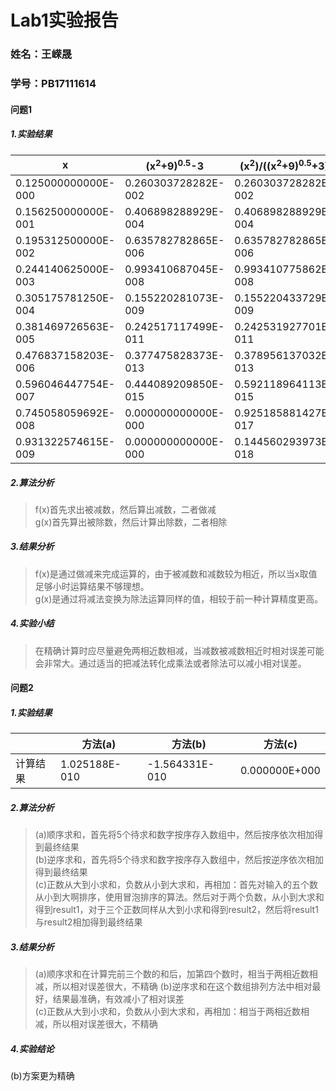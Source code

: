 # Lab1实验报告
### 姓名：王嵘晟
### 学号：PB17111614
#### 问题1
##### 1.实验结果
| x | (x<sup>2</sup>+9)<sup>0.5</sup>-3 | (x<sup>2</sup>)/((x<sup>2</sup>+9)<sup>0.5</sup>+3) |
| ----- | ----- | ----- |
| 0.125000000000E-000 |     0.260303728282E-002   |  0.260303728282E-002 |
| 0.156250000000E-001 |    0.406898288929E-004    | 0.406898288929E-004  |
| 0.195312500000E-002   |  0.635782782865E-006 |    0.635782782865E-006 |
| 0.244140625000E-003  |   0.993410687045E-008   |  0.993410775862E-008 |
| 0.305175781250E-004 |    0.155220281073E-009   |  0.155220433729E-009 |
| 0.381469726563E-005  |   0.242517117499E-011    | 0.242531927701E-011 |
| 0.476837158203E-006   |  0.377475828373E-013  |   0.378956137032E-013 |
| 0.596046447754E-007  |   0.444089209850E-015   |  0.592118964113E-015 |
| 0.745058059692E-008  |   0.000000000000E-000   |  0.925185881427E-017 |
| 0.931322574615E-009   |  0.000000000000E-000  |   0.144560293973E-018 |
##### 2.算法分析
>f(x)首先求出被减数，然后算出减数，二者做减  
>g(x)首先算出被除数，然后计算出除数，二者相除
##### 3.结果分析
>f(x)是通过做减来完成运算的，由于被减数和减数较为相近，所以当x取值足够小时运算结果不够理想。  
>g(x)是通过将减法变换为除法运算同样的值，相较于前一种计算精度更高。
##### 4.实验小结
>在精确计算时应尽量避免两相近数相减，当减数被减数相近时相对误差可能会非常大。通过适当的把减法转化成乘法或者除法可以减小相对误差。
#### 问题2
##### 1.实验结果
|  | 方法(a) | 方法(b) | 方法(c) |
| ----- | ----- | ----- | ----- |
| 计算结果 | 1.025188E-010  | -1.564331E-010 | 0.000000E+000 |
##### 2.算法分析
>(a)顺序求和，首先将5个待求和数字按序存入数组中，然后按序依次相加得到最终结果   
>(b)逆序求和，首先将5个待求和数字按序存入数组中，然后按逆序依次相加得到最终结果   
>(c)正数从大到小求和，负数从小到大求和，再相加：首先对输入的五个数从小到大啊排序，使用冒泡排序的算法。然后对于两个负数，从小到大求和得到result1，对于三个正数同样从大到小求和得到result2，然后将result1与result2相加得到最终结果  
##### 3.结果分析
>(a)顺序求和在计算完前三个数的和后，加第四个数时，相当于两相近数相减，所以相对误差很大，不精确
>(b)逆序求和在这个数组排列方法中相对最好，结果最准确，有效减小了相对误差  
>(c)正数从大到小求和，负数从小到大求和，再相加：相当于两相近数相减，所以相对误差很大，不精确
##### 4.实验结论
(b)方案更为精确